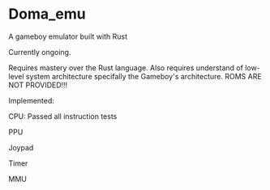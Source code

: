 # Doma_emu
A gameboy emulator built with Rust

Currently ongoing.

Requires mastery over the Rust language. Also requires understand of low-level system architecture specifally the Gameboy's architecture.
ROMS ARE NOT PROVIDED!!!

Implemented:

CPU: Passed all instruction tests

PPU

Joypad

Timer

MMU
